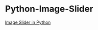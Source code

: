 # Python-Image-Slider
<a href="https://rrtutors.com/tutorials/image-slider-in-python">Image Slider in Python</a> 
